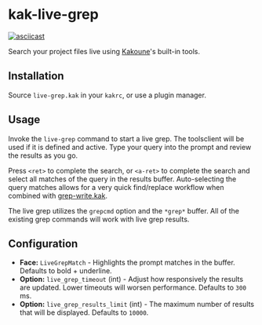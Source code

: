 # kak-live-grep

[![asciicast](https://asciinema.org/a/wJNxtSIdzeKaXNtFEwP0mbrKc.svg)](https://asciinema.org/a/wJNxtSIdzeKaXNtFEwP0mbrKc)

Search your project files live using
[Kakoune](https://github.com/mawww/kakoune)'s built-in tools.

## Installation

Source `live-grep.kak` in your `kakrc`, or use a plugin manager.

## Usage

Invoke the `live-grep` command to start a live grep. The toolsclient will be
used if it is defined and active. Type your query into the prompt and review
the results as you go.

Press `<ret>` to complete the search, or `<a-ret>` to complete the search and
select all matches of the query in the results buffer. Auto-selecting the query
matches allows for a very quick find/replace workflow when combined with
[grep-write.kak](https://github.com/JacobTravers/grep-write.kak).

The live grep utilizes the `grepcmd` option and the `*grep*` buffer. All of the
existing grep commands will work with live grep results.

## Configuration

* **Face:** `LiveGrepMatch` - Highlights the prompt matches in the buffer. Defaults to bold + underline.
* **Option:** `live_grep_timeout` (int) - Adjust how responsively the results are updated. Lower timeouts will worsen performance. Defaults to `300` ms.
* **Option:** `live_grep_results_limit` (int) - The maximum number of results that will be displayed. Defaults to `10000`.
